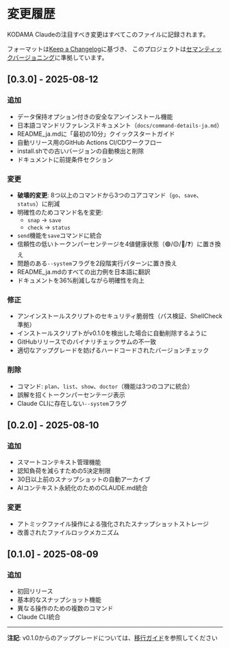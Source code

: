 # 変更履歴

KODAMA Claudeの注目すべき変更はすべてこのファイルに記録されます。

フォーマットは[Keep a Changelog](https://keepachangelog.com/ja/1.1.0/)に基づき、
このプロジェクトは[セマンティックバージョニング](https://semver.org/lang/ja/)に準拠しています。

## [0.3.0] - 2025-08-12

### 追加
- データ保持オプション付きの安全なアンインストール機能
- 日本語コマンドリファレンスドキュメント（`docs/command-details-ja.md`）
- README_ja.mdに「最初の10分」クイックスタートガイド
- 自動リリース用のGitHub Actions CI/CDワークフロー
- install.shでの古いバージョンの自動検出と削除
- ドキュメントに前提条件セクション

### 変更
- **破壊的変更**: 8つ以上のコマンドから3つのコアコマンド（`go`、`save`、`status`）に削減
- 明確性のためコマンド名を変更:
  - `snap` → `save`
  - `check` → `status`
- `send`機能を`save`コマンドに統合
- 信頼性の低いトークンパーセンテージを4値健康状態（🟢/🟡/🔴/❓）に置き換え
- 問題のある`--system`フラグを2段階実行パターンに置き換え
- README_ja.mdのすべての出力例を日本語に翻訳
- ドキュメントを36%削減しながら明確性を向上

### 修正
- アンインストールスクリプトのセキュリティ脆弱性（パス検証、ShellCheck準拠）
- インストールスクリプトがv0.1.0を検出した場合に自動削除するように
- GitHubリリースでのバイナリチェックサムの不一致
- 適切なアップグレードを妨げるハードコードされたバージョンチェック

### 削除
- コマンド: `plan`、`list`、`show`、`doctor`（機能は3つのコアに統合）
- 誤解を招くトークンパーセンテージ表示
- Claude CLIに存在しない`--system`フラグ

## [0.2.0] - 2025-08-10

### 追加
- スマートコンテキスト管理機能
- 認知負荷を減らすための5決定制限
- 30日以上前のスナップショットの自動アーカイブ
- AIコンテキスト永続化のためのCLAUDE.md統合

### 変更
- アトミックファイル操作による強化されたスナップショットストレージ
- 改善されたファイルロックメカニズム

## [0.1.0] - 2025-08-09

### 追加
- 初回リリース
- 基本的なスナップショット機能
- 異なる操作のための複数のコマンド
- Claude CLI統合

---

**注記**: v0.1.0からのアップグレードについては、[移行ガイド](README.ja.md#v010からv030への移行)を参照してください